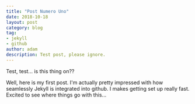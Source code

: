 ```yaml
---
title: "Post Numero Uno"
date: 2018-10-18
layout: post
category: blog
tag:
- jekyll
- github
author: adam
description: Test post, please ignore.
---
```


Test, test... is this thing on??

Well, here is my first post. I'm actually pretty impressed with how seamlessly Jekyll is integrated into github. I makes getting set up really fast. Excited to see where things go with this...
